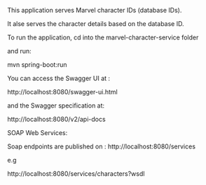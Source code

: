 This application serves Marvel character IDs (database IDs).

It alse serves the character details based on the database ID.

To run the application, cd into the marvel-character-service folder

and run:

mvn spring-boot:run

You can access the Swagger UI at :

http://localhost:8080/swagger-ui.html

and the Swagger specification at:

http://localhost:8080/v2/api-docs


SOAP Web Services:

Soap endpoints are published on : http://localhost:8080/services

e.g

http://localhost:8080/services/characters?wsdl

